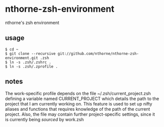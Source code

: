 nthorne-zsh-environment
=======================

nthorne's zsh environment

usage
-----
    $ cd ~
    $ git clone --recursive git://github.com/nthorne/nthorne-zsh-environment.git .zsh
    $ ln -s .zsh/.zshrc .
    $ ln -s .zsh/.zprofile .

notes
-----

The work-specific profile depends on the file ~/.zsh/current\_project.zsh
defining a variable named CURRENT\_PROJECT which details the path to the project
that I am currently working on. This feature is used to set up nifty aliases and
functions that requires knowledge of the path of the current project. Also,
the file may contain further project-specific settings, since it is currently
being _sourced_ by work.zsh
